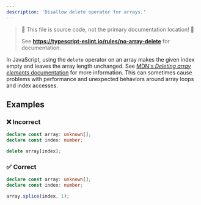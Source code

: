 ```yaml
---
description: 'Disallow delete operator for arrays.'
---
```


> 🛑 This file is source code, not the primary documentation location! 🛑
>
> See **https://typescript-eslint.io/rules/no-array-delete** for documentation.

In JavaScript, using the `delete` operator on an array makes the given index empty and leaves the array length unchanged.
See [MDN's _Deleting array elements_ documentation](https://developer.mozilla.org/en-US/docs/Web/JavaScript/Reference/Operators/delete#deleting_array_elements) for more information.
This can sometimes cause problems with performance and unexpected behaviors around array loops and index accesses.

## Examples

<!--tabs-->

### ❌ Incorrect

```ts
declare const array: unknown[];
declare const index: number;

delete array[index];
```

### ✅ Correct

```ts
declare const array: unknown[];
declare const index: number;

array.splice(index, 1);
```

